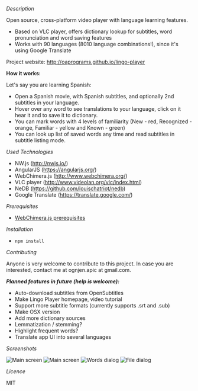 *Description*

Open source, cross-platform video player with language learning features.

- Based on VLC player, offers dictionary lookup for subtitles, word pronunciation and word saving features
- Works with 90 languages (8010 language combinations!), since it's using Google Translate

Project website: http://oaprograms.github.io/lingo-player

**How it works:**

Let's say you are learning Spanish:

- Open a Spanish movie, with Spanish subtitles, and optionally 2nd subtitles in your language.
- Hover over any word to see translations to your language, click on it hear it and to save it to dictionary.
- You can mark words with 4 levels of familiarity (New - red, Recognized - orange, Familiar - yellow and Known - green)
- You can look up list of saved words any time and read subtitles in subtitle listing mode.

*Used Technologies*

- NW.js (http://nwjs.io/)
- AngularJS (https://angularjs.org/)
- WebChimera.js (http://www.webchimera.org/)
- VLC player (http://www.videolan.org/vlc/index.html)
- NeDB (https://github.com/louischatriot/nedb)
- Google Translate (https://translate.google.com/)

*Prerequisites*

- [WebChimera.js prerequisites](https://github.com/RSATom/WebChimera.js#build-prerequisites)

*Installation*

- ``npm install``

*Contributing*

Anyone is very welcome to contribute to this project. In case you are interested, contact me at ognjen.apic at gmail.com.

***Planned features in future (help is welcome):***

- Auto-download subtitles from OpenSubtitles
- Make Lingo Player homepage, video tutorial
- Support more subtitle formats (currently supports .srt and .sub)
- Make OSX version
- Add more dictionary sources
- Lemmatization / stemming?
- Highlight frequent words?
- Translate app UI into several languages

*Screenshots*

![Main screen](http://oaprograms.github.io/lingo-player/images/screenshots/1.png)
![Main screen](http://oaprograms.github.io/lingo-player/images/screenshots/2.png)
![Words dialog](http://oaprograms.github.io/lingo-player/images/screenshots/3.png)
![File dialog](http://oaprograms.github.io/lingo-player/images/screenshots/4.png)

*Licence*

MIT